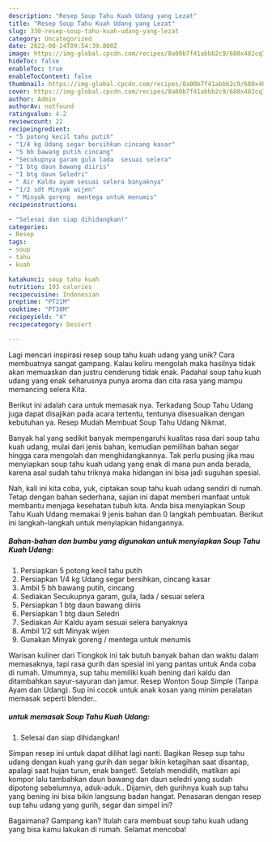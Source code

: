 ```yaml
---
description: "Resep Soup Tahu Kuah Udang yang Lezat"
title: "Resep Soup Tahu Kuah Udang yang Lezat"
slug: 330-resep-soup-tahu-kuah-udang-yang-lezat
category: Uncategorized
date: 2022-08-24T09:54:39.800Z
image: https://img-global.cpcdn.com/recipes/8a00b7f41abbb2c9/680x482cq70/soup-tahu-kuah-udang-foto-resep-utama.jpg
hideToc: false
enableToc: true
enableTocContent: false
thumbnail: https://img-global.cpcdn.com/recipes/8a00b7f41abbb2c9/680x482cq70/soup-tahu-kuah-udang-foto-resep-utama.jpg
cover: https://img-global.cpcdn.com/recipes/8a00b7f41abbb2c9/680x482cq70/soup-tahu-kuah-udang-foto-resep-utama.jpg
author: Admin
authorAv: notfound
ratingvalue: 4.2
reviewcount: 22
recipeingredient:
- "5 potong kecil tahu putih"
- "1/4 kg Udang segar bersihkan cincang kasar"
- "5 bh bawang putih cincang"
- "Secukupnya garam gula lada  sesuai selera"
- "1 btg daun bawang diiris"
- "1 btg daun Seledri"
- " Air Kaldu ayam sesuai selera banyaknya"
- "1/2 sdt Minyak wijen"
- " Minyak goreng  mentega untuk menumis"
recipeinstructions:

- "Selesai dan siap dihidangkan!"
categories:
- Resep
tags:
- soup
- tahu
- kuah

katakunci: soup tahu kuah 
nutrition: 193 calories
recipecuisine: Indonesian
preptime: "PT21M"
cooktime: "PT38M"
recipeyield: "4"
recipecategory: Dessert

---
```





Lagi mencari inspirasi resep soup tahu kuah udang yang unik? Cara membuatnya sangat gampang. Kalau keliru mengolah maka hasilnya tidak akan memuaskan dan justru cenderung tidak enak. Padahal soup tahu kuah udang yang enak seharusnya punya aroma dan cita rasa yang mampu memancing selera Kita.





Berikut ini adalah cara untuk memasak nya. Terkadang Soup Tahu Udang juga dapat disajikan pada acara tertentu, tentunya disesuaikan dengan kebutuhan ya. Resep Mudah Membuat Soup Tahu Udang Nikmat.

Banyak hal yang sedikit banyak mempengaruhi kualitas rasa dari soup tahu kuah udang, mulai dari jenis bahan, kemudian pemilihan bahan segar hingga cara mengolah dan menghidangkannya. Tak perlu pusing jika mau menyiapkan soup tahu kuah udang yang enak di mana pun anda berada, karena asal sudah tahu triknya maka hidangan ini bisa jadi suguhan spesial.






Nah, kali ini kita coba, yuk, ciptakan soup tahu kuah udang sendiri di rumah. Tetap dengan bahan sederhana, sajian ini dapat memberi manfaat untuk membantu menjaga kesehatan tubuh kita. Anda bisa menyiapkan Soup Tahu Kuah Udang memakai 9 jenis bahan dan 0 langkah pembuatan. Berikut ini langkah-langkah untuk menyiapkan hidangannya.

<!--inarticleads1-->

##### Bahan-bahan dan bumbu yang digunakan untuk menyiapkan Soup Tahu Kuah Udang:

1. Persiapkan 5 potong kecil tahu putih
1. Persiapkan 1/4 kg Udang segar bersihkan, cincang kasar
1. Ambil 5 bh bawang putih, cincang
1. Sediakan Secukupnya garam, gula, lada / sesuai selera
1. Persiapkan 1 btg daun bawang diiris
1. Persiapkan 1 btg daun Seledri
1. Sediakan  Air Kaldu ayam sesuai selera banyaknya
1. Ambil 1/2 sdt Minyak wijen
1. Gunakan  Minyak goreng / mentega untuk menumis


Warisan kuliner dari Tiongkok ini tak butuh banyak bahan dan waktu dalam memasaknya, tapi rasa gurih dan spesial ini yang pantas untuk Anda coba di rumah. Umumnya, sup tahu memiliki kuah bening dari kaldu dan ditambahkan sayur-sayuran dan jamur. Resep Wonton Soup Simple (Tanpa Ayam dan Udang). Sup ini cocok untuk anak kosan yang minim peralatan memasak seperti blender.. 

<!--inarticleads2-->

#####  untuk memasak Soup Tahu Kuah Udang:


1. Selesai dan siap dihidangkan!

Simpan resep ini untuk dapat dilihat lagi nanti. Bagikan Resep sup tahu udang dengan kuah yang gurih dan segar bikin ketagihan saat disantap, apalagi saat hujan turun, enak banget!. Setelah mendidih, matikan api kompor lalu tambahkan daun bawang dan daun seledri yang sudah dipotong sebelumnya, aduk-aduk.. Dijamin, deh gurihnya kuah sup tahu yang bening ini bisa bikin langsung badan hangat. Penasaran dengan resep sup tahu udang yang gurih, segar dan simpel ini? 

Bagaimana? Gampang kan? Itulah cara membuat soup tahu kuah udang yang bisa kamu lakukan di rumah. Selamat mencoba!
